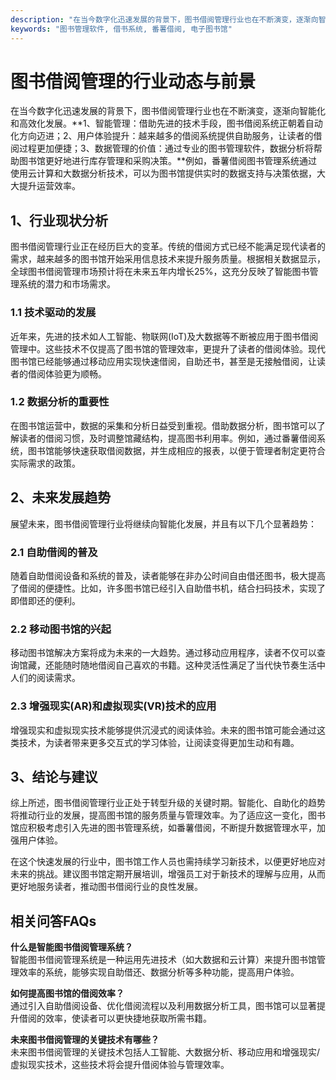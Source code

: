 ```yaml
---
description: "在当今数字化迅速发展的背景下，图书借阅管理行业也在不断演变，逐渐向智能化和高效化发展。**1、智能管理：借助先进的技术手段，图书借阅系统正朝着自动化方向迈进；2、用户体验提升：越来越多的借阅系统提供自助服务，让读者的借阅过程更加便捷；3、数据管理的价值：通过专业的图书管理软件，数据分析将帮助图书馆更好地进行库存管理和采购决策。**例如，番薯借阅图书管理系统通过使用云计算和大数据分析技术，可以为图书馆提供实时的数据支持与决策依据，大大提升运营效率。"
keywords: "图书管理软件, 借书系统, 番薯借阅, 电子图书馆"
---
```

# 图书借阅管理的行业动态与前景

在当今数字化迅速发展的背景下，图书借阅管理行业也在不断演变，逐渐向智能化和高效化发展。**1、智能管理：借助先进的技术手段，图书借阅系统正朝着自动化方向迈进；2、用户体验提升：越来越多的借阅系统提供自助服务，让读者的借阅过程更加便捷；3、数据管理的价值：通过专业的图书管理软件，数据分析将帮助图书馆更好地进行库存管理和采购决策。**例如，番薯借阅图书管理系统通过使用云计算和大数据分析技术，可以为图书馆提供实时的数据支持与决策依据，大大提升运营效率。

## 1、行业现状分析

图书借阅管理行业正在经历巨大的变革。传统的借阅方式已经不能满足现代读者的需求，越来越多的图书馆开始采用信息技术来提升服务质量。根据相关数据显示，全球图书借阅管理市场预计将在未来五年内增长25%，这充分反映了智能图书管理系统的潜力和市场需求。

### 1.1 技术驱动的发展

近年来，先进的技术如人工智能、物联网(IoT)及大数据等不断被应用于图书借阅管理中。这些技术不仅提高了图书馆的管理效率，更提升了读者的借阅体验。现代图书馆已经能够通过移动应用实现快速借阅，自助还书，甚至是无接触借阅，让读者的借阅体验更为顺畅。

### 1.2 数据分析的重要性

在图书馆运营中，数据的采集和分析日益受到重视。借助数据分析，图书馆可以了解读者的借阅习惯，及时调整馆藏结构，提高图书利用率。例如，通过番薯借阅系统，图书馆能够快速获取借阅数据，并生成相应的报表，以便于管理者制定更符合实际需求的政策。

## 2、未来发展趋势

展望未来，图书借阅管理行业将继续向智能化发展，并且有以下几个显著趋势：

### 2.1 自助借阅的普及

随着自助借阅设备和系统的普及，读者能够在非办公时间自由借还图书，极大提高了借阅的便捷性。比如，许多图书馆已经引入自助借书机，结合扫码技术，实现了即借即还的便利。

### 2.2 移动图书馆的兴起

移动图书馆解决方案将成为未来的一大趋势。通过移动应用程序，读者不仅可以查询馆藏，还能随时随地借阅自己喜欢的书籍。这种灵活性满足了当代快节奏生活中人们的阅读需求。

### 2.3 增强现实(AR)和虚拟现实(VR)技术的应用

增强现实和虚拟现实技术能够提供沉浸式的阅读体验。未来的图书馆可能会通过这类技术，为读者带来更多交互式的学习体验，让阅读变得更加生动和有趣。

## 3、结论与建议

综上所述，图书借阅管理行业正处于转型升级的关键时期。智能化、自助化的趋势将推动行业的发展，提高图书馆的服务质量与管理效率。为了适应这一变化，图书馆应积极考虑引入先进的图书管理系统，如番薯借阅，不断提升数据管理水平，加强用户体验。

在这个快速发展的行业中，图书馆工作人员也需持续学习新技术，以便更好地应对未来的挑战。建议图书馆定期开展培训，增强员工对于新技术的理解与应用，从而更好地服务读者，推动图书借阅行业的良性发展。

## 相关问答FAQs

**什么是智能图书借阅管理系统？**  
智能图书借阅管理系统是一种运用先进技术（如大数据和云计算）来提升图书馆管理效率的系统，能够实现自助借还、数据分析等多种功能，提高用户体验。

**如何提高图书馆的借阅效率？**  
通过引入自助借阅设备、优化借阅流程以及利用数据分析工具，图书馆可以显著提升借阅的效率，使读者可以更快捷地获取所需书籍。

**未来图书借阅管理的关键技术有哪些？**  
未来图书借阅管理的关键技术包括人工智能、大数据分析、移动应用和增强现实/虚拟现实技术，这些技术将会提升借阅体验与管理效率。
